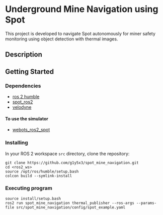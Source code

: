 # Underground Mine Navigation using Spot

This project is developed to navigate Spot autonomously for miner safety monitoring using object detection with thermal images.

## Description


## Getting Started

### Dependencies

* [ros 2 humble](https://docs.ros.org/en/humble/index.html#)
* [spot_ros2](https://github.com/bdaiinstitute/spot_ros2)
* [velodyne](https://github.com/ros-drivers/velodyne/tree/humble-devel)

#### To use the simulator
* [webots_ros2_spot](https://github.com/MASKOR/webots_ros2_spot)

### Installing

In your ROS 2 workspace `src` directory, clone the repository:
```
git clone https://github.com/g1y5x3/spot_mine_navigation.git
cd <ros2_ws>
source /opt/ros/humble/setup.bash
colcon build --symlink-install
```

### Executing program

```
source install/setup.bash
ros2 run spot_mine_navigation thermal_publisher --ros-args --params-file src/spot_mine_navigation/config/spot_example.yaml
```
